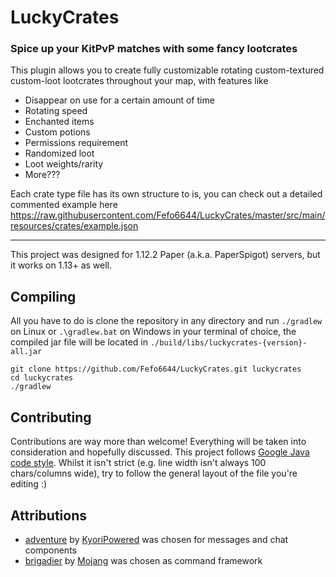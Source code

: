 # LuckyCrates
### Spice up your KitPvP matches with some fancy lootcrates

This plugin allows you to create fully customizable rotating custom-textured custom-loot lootcrates throughout your map, with features like
* Disappear on use for a certain amount of time
* Rotating speed
* Enchanted items
* Custom potions
* Permissions requirement
* Randomized loot
* Loot weights/rarity
* More???

Each crate type file has its own structure to is, you can check out a detailed commented example here https://raw.githubusercontent.com/Fefo6644/LuckyCrates/master/src/main/resources/crates/example.json

___

This project was designed for 1.12.2 Paper (a.k.a. PaperSpigot) servers, but it works on 1.13+ as well.

## Compiling
All you have to do is clone the repository in any directory and run `./gradlew` on Linux or `.\gradlew.bat` on Windows in your terminal of choice, the compiled jar file will be located in `./build/libs/luckycrates-{version}-all.jar`
```
git clone https://github.com/Fefo6644/LuckyCrates.git luckycrates
cd luckycrates
./gradlew
```

## Contributing
Contributions are way more than welcome! Everything will be taken into consideration and hopefully discussed.
This project follows [Google Java code style](https://google.github.io/styleguide/javaguide.html). Whilst it isn't strict (e.g. line width isn't always 100 chars/columns wide), try to follow the general layout of the file you're editing :)

## Attributions
* [adventure](https://github.com/KyoriPowered/adventure) by [KyoriPowered](https://github.com/KyoriPowered) was chosen for messages and chat components
* [brigadier](https://github.com/Mojang/brigadier) by [Mojang](https://github.com/Mojang) was chosen as command framework
